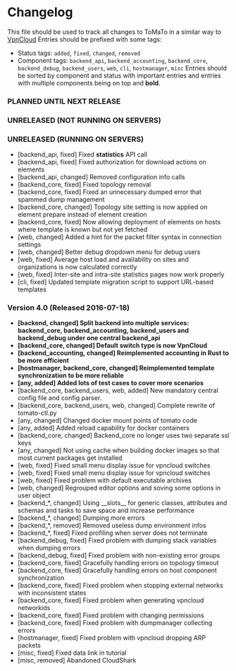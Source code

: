 # Changelog

This file should be used to track all changes to ToMaTo in a similar way to [VpnCloud](https://github.com/dswd/vpncloud.rs/blob/master/CHANGELOG.md)
Entries should be prefixed with some tags:
- Status tags: `added`, `fixed`, `changed`, `removed`
- Component tags: `backend_api`, `backend_accounting`, `backend_core`, `backend_debug`, `backend_users`, `web`, `cli`, `hostmanager`, `misc`
Entries should be sorted by component and status with important entries and entries with multiple components being on top and **bold**.


### PLANNED UNTIL NEXT RELEASE

### UNRELEASED (NOT RUNNING ON SERVERS)

### UNRELEASED (RUNNING ON SERVERS)

- [backend_api, fixed] Fixed __statistics__ API call
- [backend_api, fixed] Fixed authorization for download actions on elements
- [backend_api, changed] Removed configuration info calls
- [backend_core, fixed] Fixed topology removal
- [backend_core, fixed] Fixed an unnecessary dumped error that spammed dump management
- [backend_core, changed] Topology site setting is now applied on element prepare instead of element creation
- [backend_core, fixed] Now allowing deployment of elements on hosts where template is known but not yet fetched
- [web, changed] Added a hint for the packet filter syntax in connection settings
- [web, changed] Better debug dropdown menu for debug users
- [web, fixed] Average host load and availability on sites and organizations is now calculated correctly
- [web, fixed] Inter-site and intra-site statistics pages now work properly
- [cli, fixed] Updated template migration script to support URL-based templates

### Version 4.0 (Released 2016-07-18)
- **[backend, changed] Split backend into multiple services: backend_core, backend_accounting, backend_users and backend_debug under one central backend_api**
- **[backend_core, changed] Default switch type is now VpnCloud**
- **[backend_accounting, changed] Reimplemented accounting in Rust to be more efficient**
- **[hostmanager, backend_core, changed] Reimplemented template synchronization to be more reliable**
- **[any, added] Added lots of test cases to cover more scenarios**
- [backend_core, backend_users, web, added] New mandatory central config file and config parser.
- [backend_core, backend_users, web, changed] Complete rewrite of tomato-ctl.py
- [any, changed] Changed docker mount points of tomato code
- [any, added] Added reload capability for docker containers
- [backend_core, changed] Backend_core no longer uses two separate ssl keys
- [any, changed] Not using cache when building docker images so that most current packages get installed 
- [web, fixed] Fixed small menu display issue for vpncloud switches
- [web, fixed] Fixed small menu display issue for vpncloud switches
- [web, fixed] Fixed problem with default executable archives
- [web, changed] Regrouped editor options and soving some options in user object
- [backend_*, changed] Using \_\_slots\_\_ for generic classes, attributes and schemas and tasks to save space and increase performance
- [backend_*, changed] Dumping more errors
- [backend_*, removed] Removed useless dump environment infos
- [backend_*, fixed] Fixed profiling when server does not terminate
- [backend_debug, fixed] Fixed problem with dumping stack variables when dumping errors
- [backend_debug, fixed] Fixed problem with non-existing error groups
- [backend_core, fixed] Gracefully handling errors on topology timeout
- [backend_core, fixed] Gracefully handling errors on host component synchronization
- [backend_core, fixed] Fixed problem when stopping external networks with inconsistent states
- [backend_core, fixed] Fixed problem when generating vpncloud networkids
- [backend_core, fixed] Fixed problem with changing permissions
- [backend_core, fixed] Fixed problem with dumpmanager collecting errors
- [hostmanager, fixed] Fixed problem with vpncloud dropping ARP packets
- [misc, fixed] Fixed data link in tutorial
- [misc, removed] Abandoned CloudShark

